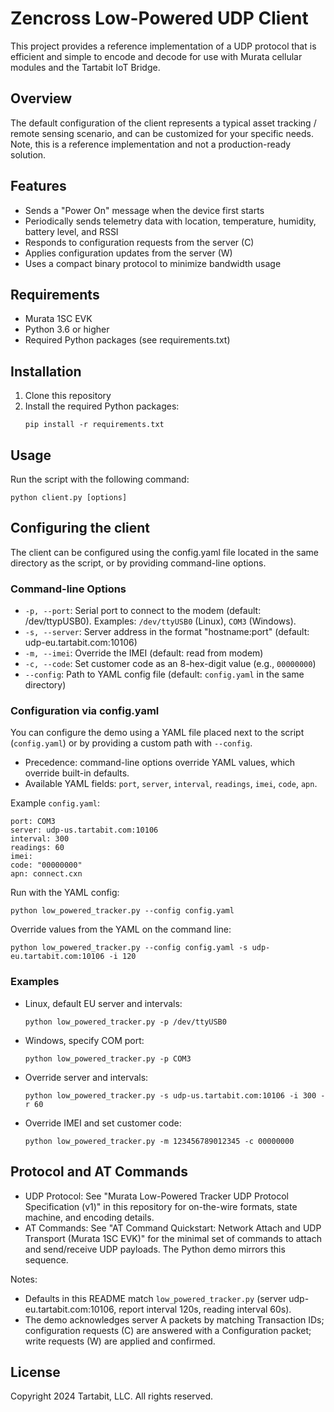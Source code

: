 # Zencross Low-Powered UDP Client

This project provides a reference implementation of a UDP protocol that is efficient and simple to encode and decode for 
use with Murata cellular modules and the Tartabit IoT Bridge.

## Overview

The default configuration of the client represents a typical asset tracking / remote sensing scenario, 
and can be customized for your specific needs.  Note, this is a reference implementation and not a production-ready solution.

## Features

- Sends a "Power On" message when the device first starts
- Periodically sends telemetry data with location, temperature, humidity, battery level, and RSSI
- Responds to configuration requests from the server (C)
- Applies configuration updates from the server (W)
- Uses a compact binary protocol to minimize bandwidth usage

## Requirements

- Murata 1SC EVK
- Python 3.6 or higher
- Required Python packages (see requirements.txt)

## Installation

1. Clone this repository
2. Install the required Python packages:
   ```
   pip install -r requirements.txt
   ```

## Usage

Run the script with the following command:

```
python client.py [options]
```

## Configuring the client
The client can be configured using the config.yaml file located in the same directory as the script, or by providing 
command-line options.

### Command-line Options

- `-p, --port`: Serial port to connect to the modem (default: /dev/ttypUSB0). Examples: `/dev/ttyUSB0` (Linux), `COM3` (Windows).
- `-s, --server`: Server address in the format "hostname:port" (default: udp-eu.tartabit.com:10106)
- `-m, --imei`: Override the IMEI (default: read from modem)
- `-c, --code`: Set customer code as an 8-hex-digit value (e.g., `00000000`)
- `--config`: Path to YAML config file (default: `config.yaml` in the same directory)

### Configuration via config.yaml

You can configure the demo using a YAML file placed next to the script (`config.yaml`) or by providing a custom path with `--config`.

- Precedence: command-line options override YAML values, which override built-in defaults.
- Available YAML fields: `port`, `server`, `interval`, `readings`, `imei`, `code`, `apn`.

Example `config.yaml`:
```
port: COM3
server: udp-us.tartabit.com:10106
interval: 300
readings: 60
imei:
code: "00000000"
apn: connect.cxn
```

Run with the YAML config:
```
python low_powered_tracker.py --config config.yaml
```

Override values from the YAML on the command line:
```
python low_powered_tracker.py --config config.yaml -s udp-eu.tartabit.com:10106 -i 120
```

### Examples

- Linux, default EU server and intervals:
  ```
  python low_powered_tracker.py -p /dev/ttyUSB0
  ```

- Windows, specify COM port:
  ```
  python low_powered_tracker.py -p COM3
  ```

- Override server and intervals:
  ```
  python low_powered_tracker.py -s udp-us.tartabit.com:10106 -i 300 -r 60
  ```

- Override IMEI and set customer code:
  ```
  python low_powered_tracker.py -m 123456789012345 -c 00000000
  ```

## Protocol and AT Commands

- UDP Protocol: See "Murata Low-Powered Tracker UDP Protocol Specification (v1)" in this repository for on-the-wire formats, state machine, and encoding details.
- AT Commands: See "AT Command Quickstart: Network Attach and UDP Transport (Murata 1SC EVK)" for the minimal set of commands to attach and send/receive UDP payloads. The Python demo mirrors this sequence.

Notes:
- Defaults in this README match `low_powered_tracker.py` (server udp-eu.tartabit.com:10106, report interval 120s, reading interval 60s).
- The demo acknowledges server A packets by matching Transaction IDs; configuration requests (C) are answered with a Configuration packet; write requests (W) are applied and confirmed.

## License

Copyright 2024 Tartabit, LLC. All rights reserved.
